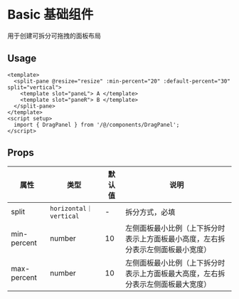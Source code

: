 # Basic 基础组件

用于创建可拆分可拖拽的面板布局

## Usage

```vue
<template>
  <split-pane @resize="resize" :min-percent="20" :default-percent="30" split="vertical">
    <template slot="paneL"> A </template>
    <template slot="paneR"> B </template>
  </split-pane>
</template>
<script setup>
  import { DragPanel } from '/@/components/DragPanel';
</script>
```

## Props

| 属性 | 类型 | 默认值 | 说明 |
| --- | --- | --- | --- |
| split | `horizontal｜vertical` | - | 拆分方式，必填 |
| min-percent | number | 10 | 左侧面板最小比例（上下拆分时表示上方面板最小高度，左右拆分表示左侧面板最小宽度） |
| max-percent | number | 10 | 左侧面板最小比例（上下拆分时表示上方面板最大高度，左右拆分表示左侧面板最大宽度） |
